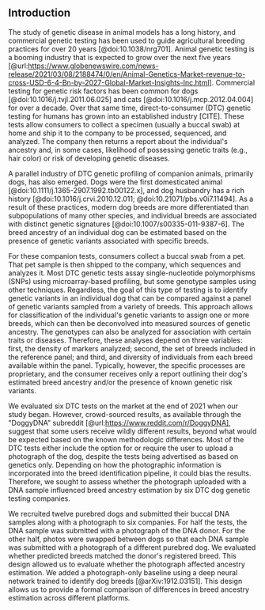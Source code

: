 ## Introduction

The study of genetic disease in animal models has a long history, and commercial genetic testing has been used to guide agricultural breeding practices for over 20 years [@doi:10.1038/nrg701].
Animal genetic testing is a booming industry that is expected to grow over the next five years [@url:https://www.globenewswire.com/news-release/2021/03/08/2188474/0/en/Animal-Genetics-Market-revenue-to-cross-USD-6-4-Bn-by-2027-Global-Market-Insights-Inc.html].
Commercial testing for genetic risk factors has been common for dogs [@doi:10.1016/j.tvjl.2011.06.025] and cats [@doi:10.1016/j.mcp.2012.04.004] for over a decade.
Over that same time, direct-to-consumer (DTC) genetic testing for humans has grown into an established industry [CITE].
These tests allow consumers to collect a specimen (usually a buccal swab) at home and ship it to the company to be processed, sequenced, and analyzed.
The company then returns a report about the individual's ancestry and, in some cases, likelihood of possessing genetic traits (e.g., hair color) or risk of developing genetic diseases.

A parallel industry of DTC genetic profiling of companion animals, primarily dogs, has also emerged.
Dogs were the first domesticated animal [@doi:10.1111/j.1365-2907.1992.tb00122.x], and dog husbandry has a rich history [@doi:10.1016/j.crvi.2010.12.011; @doi:10.21071/pbs.v0i7.11494].
As a result of these practices, modern dog breeds are more differentiated than subpopulations of many other species, and individual breeds are associated with distinct genetic signatures [@doi:10.1007/s00335-011-9387-6]. 
The breed ancestry of an individual dog can be estimated based on the presence of genetic variants associated with specific breeds.

For these companion tests, consumers collect a buccal swab from a pet.
That pet sample is then shipped to the company, which sequences and analyzes it.
Most DTC genetic tests assay single-nucleotide polymorphisms (SNPs) using microarray-based profiling, but some genotype samples using other techniques.
Regardless, the goal of this type of testing is to identify genetic variants in an individual dog that can be compared against a panel of genetic variants sampled from a variety of breeds.
This approach allows for classification of the individual's genetic variants to assign one or more breeds, which can then be deconvolved into measured sources of genetic ancestry.
The genotypes can also be analyzed for association with certain traits or diseases.
Therefore, these analyses depend on three variables: first, the density of markers analyzed; second, the set of breeds included in the reference panel; and third, and diversity of individuals from each breed available within the panel.
Typically, however, the specific processes are proprietary, and the consumer receives only a report outlining their dog's estimated breed ancestry and/or the presence of known genetic risk variants.

We evaluated six DTC tests on the market at the end of 2021 when our study began.
However, crowd-sourced results, as available through the "DoggyDNA" subreddit [@url:https://www.reddit.com/r/DoggyDNA], suggest that some users receive wildly different results, beyond what would be expected based on the known methodologic differences.
Most of the DTC tests either include the option for or require the user to upload a photograph of the dog, despite the tests being advertised as based on genetics only.
Depending on how the photographic information is incorporated into the breed identification pipeline, it could bias the results.
Therefore, we sought to assess whether the photograph uploaded with a DNA sample influenced breed ancestry estimation by six DTC dog genetic testing companies.

We recruited twelve purebred dogs and submitted their buccal DNA samples along with a photograph to six companies.
For half the tests, the DNA sample was submitted with a photograph of the DNA donor.
For the other half, photos were swapped between dogs so that each DNA sample was submitted with a photograph of a different purebred dog.
We evaluated whether predicted breeds matched the donor's registered breed.
This design allowed us to evaluate whether the photograph affected ancestry estimation.
We added a photograph-only baseline using a deep neural network trained to identify dog breeds [@arXiv:1912.03151].
This design allows us to provide a formal comparison of differences in breed ancestry estimation across different platforms.

